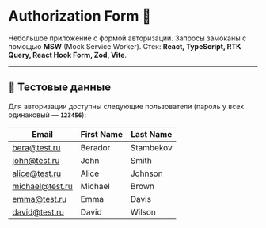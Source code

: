 # Authorization Form 🔑

Небольшое приложение с формой авторизации. Запросы замоканы с помощью **MSW** (Mock Service Worker).
Стек: **React, TypeScript, RTK Query, React Hook Form, Zod, Vite**.

---

## 🔐 Тестовые данные

Для авторизации доступны следующие пользователи (пароль у всех одинаковый — **`123456`**):

| Email           | First Name | Last Name |
| --------------- | ---------- | --------- |
| bera@test.ru    | Berador    | Stambekov |
| john@test.ru    | John       | Smith     |
| alice@test.ru   | Alice      | Johnson   |
| michael@test.ru | Michael    | Brown     |
| emma@test.ru    | Emma       | Davis     |
| david@test.ru   | David      | Wilson    |
